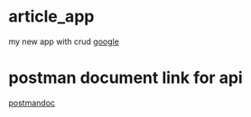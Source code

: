 # article_app
my new app with crud
<a href="http://google.com">google</a>

# postman document link for api
<a href="https://documenter.getpostman.com/view/13949304/TWDTLdu2">postmandoc</a>

